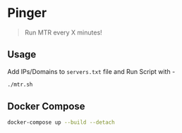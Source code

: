 # Pinger

> Run MTR every X minutes!

## Usage

Add IPs/Domains to `servers.txt` file and Run Script with -

```bash
./mtr.sh
```

## Docker Compose

```bash
docker-compose up --build --detach
```
